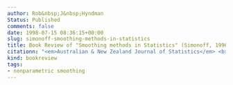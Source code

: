 ```yaml
---
author: Rob&nbsp;J&nbsp;Hyndman
Status: Published
comments: false
date: 1998-07-15 08:36:15+00:00
slug: simonoff-smoothing-methods-in-statistics
title: Book Review of "Smoothing methods in Statistics" (Simonoff, 1996)
citationn: "<em>Australian & New Zealand Journal of Statistics</em> <b>40</b>(2), 251–252"
kind: bookreview
tags:
- nonparametric smoothing
---
```


